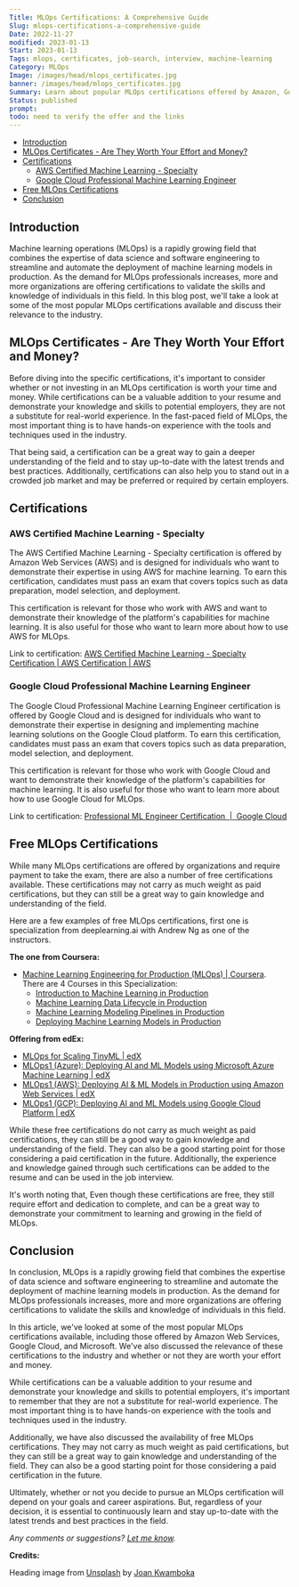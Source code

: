 ```yaml
---
Title: MLOps Certifications: A Comprehensive Guide
Slug: mlops-certifications-a-comprehensive-guide
Date: 2022-11-27
modified: 2023-01-13
Start: 2023-01-13
Tags: mlops, certificates, job-search, interview, machine-learning 
Category: MLOps
Image: /images/head/mlops_certificates.jpg
banner: /images/head/mlops_certificates.jpg
Summary: Learn about popular MLOps certifications offered by Amazon, Google, and Microsoft. Understand if they are worth the effort and money and discover free MLOps certifications available to gain knowledge and understanding of the field.
Status: published
prompt:
todo: need to verify the offer and the links
---
```


<!-- MarkdownTOC autolink="true" autoanchor="true" -->

- [Introduction](#introduction)
- [MLOps Certificates - Are They Worth Your Effort and Money?](#mlops-certificates---are-they-worth-your-effort-and-money)
- [Certifications](#certifications)
	- [AWS Certified Machine Learning - Specialty](#aws-certified-machine-learning---specialty)
	- [Google Cloud Professional Machine Learning Engineer](#google-cloud-professional-machine-learning-engineer)
- [Free MLOps Certifications](#free-mlops-certifications)
- [Conclusion](#conclusion)

<!-- /MarkdownTOC -->

<a id="introduction"></a>
## Introduction
Machine learning operations (MLOps) is a rapidly growing field that combines the expertise of data science and software engineering to streamline and automate the deployment of machine learning models in production. As the demand for MLOps professionals increases, more and more organizations are offering certifications to validate the skills and knowledge of individuals in this field. In this blog post, we'll take a look at some of the most popular MLOps certifications available and discuss their relevance to the industry.

<a id="mlops-certificates---are-they-worth-your-effort-and-money"></a>
## MLOps Certificates - Are They Worth Your Effort and Money?

Before diving into the specific certifications, it's important to consider whether or not investing in an MLOps certification is worth your time and money. While certifications can be a valuable addition to your resume and demonstrate your knowledge and skills to potential employers, they are not a substitute for real-world experience. In the fast-paced field of MLOps, the most important thing is to have hands-on experience with the tools and techniques used in the industry.

That being said, a certification can be a great way to gain a deeper understanding of the field and to stay up-to-date with the latest trends and best practices. Additionally, certifications can also help you to stand out in a crowded job market and may be preferred or required by certain employers.

<a id="certifications"></a>
## Certifications
<a id="aws-certified-machine-learning---specialty"></a>
### AWS Certified Machine Learning - Specialty

The AWS Certified Machine Learning - Specialty certification is offered by Amazon Web Services (AWS) and is designed for individuals who want to demonstrate their expertise in using AWS for machine learning. To earn this certification, candidates must pass an exam that covers topics such as data preparation, model selection, and deployment.

This certification is relevant for those who work with AWS and want to demonstrate their knowledge of the platform's capabilities for machine learning. It is also useful for those who want to learn more about how to use AWS for MLOps.

Link to certification: [AWS Certified Machine Learning - Specialty Certification | AWS Certification | AWS](https://aws.amazon.com/certification/certified-machine-learning-specialty/)

<a id="google-cloud-professional-machine-learning-engineer"></a>
### Google Cloud Professional Machine Learning Engineer

The Google Cloud Professional Machine Learning Engineer certification is offered by Google Cloud and is designed for individuals who want to demonstrate their expertise in designing and implementing machine learning solutions on the Google Cloud platform. To earn this certification, candidates must pass an exam that covers topics such as data preparation, model selection, and deployment.

This certification is relevant for those who work with Google Cloud and want to demonstrate their knowledge of the platform's capabilities for machine learning. It is also useful for those who want to learn more about how to use Google Cloud for MLOps.

Link to certification: [Professional ML Engineer Certification  |  Google Cloud](https://cloud.google.com/certification/machine-learning-engineer)

<a id="free-mlops-certifications"></a>
## Free MLOps Certifications

While many MLOps certifications are offered by organizations and require payment to take the exam, there are also a number of free certifications available. These certifications may not carry as much weight as paid certifications, but they can still be a great way to gain knowledge and understanding of the field.

Here are a few examples of free MLOps certifications, first one is specialization from deeplearning.ai with Andrew Ng as one of the instructors.

**The one from Coursera:**

- [Machine Learning Engineering for Production (MLOps) | Coursera](https://www.coursera.org/specializations/machine-learning-engineering-for-production-mlops). There are 4 Courses in this Specialization:
	- [Introduction to Machine Learning in Production](https://www.coursera.org/learn/introduction-to-machine-learning-in-production?specialization=machine-learning-engineering-for-production-mlops)
	- [Machine Learning Data Lifecycle in Production](https://www.coursera.org/learn/machine-learning-data-lifecycle-in-production?specialization=machine-learning-engineering-for-production-mlops)
	- [Machine Learning Modeling Pipelines in Production](https://www.coursera.org/learn/machine-learning-modeling-pipelines-in-production?specialization=machine-learning-engineering-for-production-mlops)
	- [Deploying Machine Learning Models in Production](https://www.coursera.org/learn/deploying-machine-learning-models-in-production?specialization=machine-learning-engineering-for-production-mlops)


**Offering from edEx:**

- [MLOps for Scaling TinyML | edX](https://www.edx.org/course/mlops-for-scaling-tinyml?index=product&queryID=39e1fe1817b7fd2d6b7935cb43dd9523&position=1)
- [MLOps1 (Azure): Deploying AI and ML Models using Microsoft Azure Machine Learning | edX](https://www.edx.org/course/machine-learning-ops-ml-ops-building-a-pipeline-using-azure?index=product&queryID=3f012e02f235f9d3cd16f39a24db063b&position=2)
- [MLOps1 (AWS): Deploying AI & ML Models in Production using Amazon Web Services | edX](https://www.edx.org/course/machine-learning-ops-ml-ops1-deploying-ai-ml-models-in-production-using-aws?index=product&queryID=3f012e02f235f9d3cd16f39a24db063b&position=3)
- [MLOps1 (GCP): Deploying AI and ML Models using Google Cloud Platform | edX](https://www.edx.org/course/machine-learning-ops-ml-ops1-deploying-ai-ml-models-in-production-using-gcp?index=product&queryID=3f012e02f235f9d3cd16f39a24db063b&position=4)


While these free certifications do not carry as much weight as paid certifications, they can still be a good way to gain knowledge and understanding of the field. They can also be a good starting point for those considering a paid certification in the future. Additionally, the experience and knowledge gained through such certifications can be added to the resume and can be used in the job interview.

It's worth noting that, Even though these certifications are free, they still require effort and dedication to complete, and can be a great way to demonstrate your commitment to learning and growing in the field of MLOps.

<a id="conclusion"></a>
## Conclusion

In conclusion, MLOps is a rapidly growing field that combines the expertise of data science and software engineering to streamline and automate the deployment of machine learning models in production. As the demand for MLOps professionals increases, more and more organizations are offering certifications to validate the skills and knowledge of individuals in this field.

In this article, we've looked at some of the most popular MLOps certifications available, including those offered by Amazon Web Services, Google Cloud, and Microsoft. We've also discussed the relevance of these certifications to the industry and whether or not they are worth your effort and money.

While certifications can be a valuable addition to your resume and demonstrate your knowledge and skills to potential employers, it's important to remember that they are not a substitute for real-world experience. The most important thing is to have hands-on experience with the tools and techniques used in the industry.

Additionally, we have also discussed the availability of free MLOps certifications. They may not carry as much weight as paid certifications, but they can still be a great way to gain knowledge and understanding of the field. They can also be a good starting point for those considering a paid certification in the future.

Ultimately, whether or not you decide to pursue an MLOps certification will depend on your goals and career aspirations. But, regardless of your decision, it is essential to continuously learn and stay up-to-date with the latest trends and best practices in the field.

*Any comments or suggestions? [Let me know](mailto:ksafjan@gmail.com?subject=Blog+post).*


**Credits:**

Heading image from [Unsplash](https://unsplash.com/photos/hvL7qlvZ5T4) by [Joan Kwamboka](https://unsplash.com/@city_child)